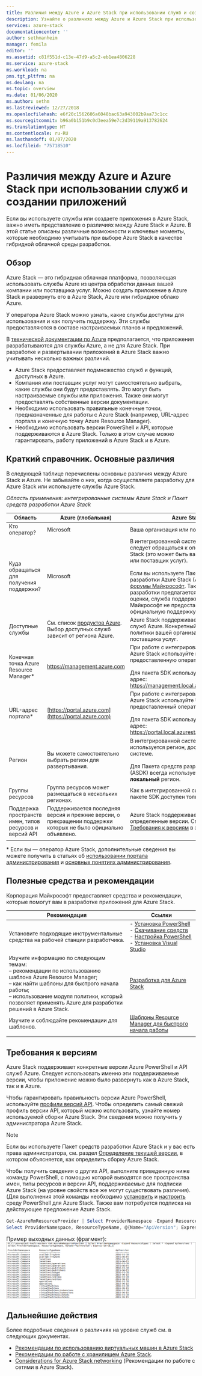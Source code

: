 ```yaml
---
title: Различия между Azure и Azure Stack при использовании служб и создании приложений | Документация Майкрософт
description: Узнайте о различиях между Azure и Azure Stack при использовании служб и создании приложений.
services: azure-stack
documentationcenter: ''
author: sethmanheim
manager: femila
editor: ''
ms.assetid: c81f551d-c13e-47d9-a5c2-eb1ea4806228
ms.service: azure-stack
ms.workload: na
pms.tgt_pltfrm: na
ms.devlang: na
ms.topic: overview
ms.date: 01/06/2020
ms.author: sethm
ms.lastreviewed: 12/27/2018
ms.openlocfilehash: e6f20c1562606a6048bac63a943002b9aa73c1cc
ms.sourcegitcommit: b96a0b151b9c0d3eea59e7c2d39119a913782624
ms.translationtype: HT
ms.contentlocale: ru-RU
ms.lasthandoff: 01/07/2020
ms.locfileid: "75718510"
---
```

# <a name="differences-between-azure-stack-and-azure-when-using-services-and-building-apps"></a>Различия между Azure и Azure Stack при использовании служб и создании приложений

Если вы используете службы или создаете приложения в Azure Stack, важно иметь представление о различиях между Azure Stack и Azure. В этой статье описаны различные возможности и ключевые моменты, которые необходимо учитывать при выборе Azure Stack в качестве гибридной облачной среды разработки.

## <a name="overview"></a>Обзор

Azure Stack ― это гибридная облачная платформа, позволяющая использовать службы Azure из центра обработки данных вашей компании или поставщика услуг. Можно создать приложение в Azure Stack и развернуть его в Azure Stack, Azure или гибридное облако Azure.

У оператора Azure Stack можно узнать, какие службы доступны для использования и как получить поддержку. Эти службы предоставляются в составе настраиваемых планов и предложений.

В [технической документации по Azure](/azure) предполагается, что приложения разрабатываются для службы Azure, а не для Azure Stack. При разработке и развертывании приложений в Azure Stack важно учитывать несколько важных различий.

* Azure Stack предоставляет подмножество служб и функций, доступных в Azure.
* Компания или поставщик услуг могут самостоятельно выбрать, какие службы они будут предоставлять. Это могут быть настраиваемые службы или приложения. Также они могут предоставлять собственные версии документации.
* Необходимо использовать правильные конечные точки, предназначенные для работы с Azure Stack (например, URL-адрес портала и конечную точку Azure Resource Manager).
* Необходимо использовать версии PowerShell и API, которые поддерживаются в Azure Stack. Только в этом случае можно гарантировать, работу приложений в Azure Stack и в Azure.

## <a name="cheat-sheet-high-level-differences"></a>Краткий справочник. Основные различия

В следующей таблице перечислены основные различия между Azure Stack и Azure. Не забывайте о них, когда осуществляете разработку для Azure Stack или используете службы Azure Stack.

*Область применения: интегрированные системы Azure Stack и Пакет средств разработки Azure Stack*

| Область | Azure (глобальная) | Azure Stack |
| -------- | ------------- | ----------|
| Кто оператор? | Microsoft | Ваша организация или поставщик услуг.|
| Куда обращаться для получения поддержки? | Microsoft | В интегрированной системе за поддержкой следует обращаться к оператору Azure Stack (это может быть ваша организация или поставщик услуг).<br><br>Если вы используете Пакет средств разработки Azure Stack (ASDK), посетите [форумы Майкрософт](https://social.msdn.microsoft.com/Forums/en-US/home?forum=AzureStack). Так как пакет разработки предлагается как среда для оценки, служба поддержки корпорации Майкрософт не предоставляет для него официальную поддержку.
| Доступные службы | См. список [продуктов Azure](https://azure.microsoft.com/services/?b=17.04b). Выбор доступных служб зависит от региона Azure. | Azure Stack поддерживает подмножество служб Azure. Конкретный набор зависит от политики вашей организации или поставщика услуг.
| Конечная точка Azure Resource Manager* | https://management.azure.com | При работе с интегрированной системой Azure Stack используйте конечную точку, предоставленную оператором Azure Stack.<br><br>Для пакета SDK используйте следующий адрес: https://management.local.azurestack.external.
| URL-адрес портала* | [https://portal.azure.com](https://portal.azure.com) | При работе с интегрированной системой Azure Stack используйте URL-адрес, предоставленный оператором Azure Stack.<br><br>Для пакета SDK используйте следующий адрес: https://portal.local.azurestack.external.
| Регион | Вы можете самостоятельно выбрать регион для развертывания. | В интегрированной системе Azure Stack используется регион, доступный в этой системе.<br><br>Для Пакета средств разработки Azure Stack (ASDK) всегда используется только **локальный** регион.
| Группы ресурсов | Группа ресурсов может размещаться в нескольких регионах. | Как в интегрированной системе, так и в пакете SDK доступен только один регион.
|Поддержка пространств имен, типов ресурсов и версий API | Поддерживается последняя версия и прежние версии, о прекращении поддержки которых не было официально объявлено. | Azure Stack поддерживает только определенные версии. См. также раздел [Требования к версиям](#version-requirements) в этой статье.
| | |

* Если вы — оператор Azure Stack, дополнительные сведения вы можете получить в статьях об [использовании портала администрирования](../operator/azure-stack-manage-portals.md) и [основных понятиях администрирования](../operator/azure-stack-manage-basics.md).

## <a name="helpful-tools-and-best-practices"></a>Полезные средства и рекомендации

Корпорация Майкрософт предоставляет средства и рекомендации, которые помогут вам в разработке приложений для Azure Stack.

| Рекомендация | Ссылки |
| -------- | ------------- |
| Установите подходящие инструментальные средства на рабочей станции разработчика. | - [Установка PowerShell](../operator/azure-stack-powershell-install.md)<br>- [Скачивание средств](../operator/azure-stack-powershell-download.md)<br>- [Настройка PowerShell](azure-stack-powershell-configure-user.md)<br>- [Установка Visual Studio](azure-stack-install-visual-studio.md)
| Изучите информацию по следующим темам:<br>– рекомендации по использованию шаблона Azure Resource Manager;<br>– как найти шаблоны для быстрого начала работы;<br>– использование модуля политики, который позволяет применять Azure для разработки решений в Azure Stack. | [Разработка для Azure Stack](azure-stack-developer.md) |
| Изучите и соблюдайте рекомендации для шаблонов. | [Шаблоны Resource Manager для быстрого начала работы](https://github.com/Azure/azure-quickstart-templates/blob/master/1-CONTRIBUTION-GUIDE/best-practices.md)
| | |

## <a name="version-requirements"></a>Требования к версиям

Azure Stack поддерживает конкретные версии Azure PowerShell и API служб Azure. Следует использовать именно эти поддерживаемые версии, чтобы приложение можно было развернуть как в Azure Stack, так и в Azure.

Чтобы гарантировать правильность версии Azure PowerShell, используйте [профили версий API](azure-stack-version-profiles.md). Чтобы определить самый свежий профиль версии API, который можно использовать, узнайте номер используемой сборки Azure Stack. Эти сведения можно получить у администратора Azure Stack.

> [!NOTE]
> Если вы используете Пакет средств разработки Azure Stack и у вас есть права администратора, см. раздел [Определение текущей версии](../operator/azure-stack-updates.md), в котором объясняется, как определить сборку Azure Stack.

Чтобы получить сведения о других API, выполните приведенную ниже команду PowerShell, с помощью которой выводятся все пространства имен, типы ресурсов и версии API, поддерживаемые для подписки Azure Stack (на уровне свойств все же могут существовать различия). (Для выполнения этой команды необходимо [установить](../operator/azure-stack-powershell-install.md) и [настроить](azure-stack-powershell-configure-user.md) среду PowerShell для Azure Stack. Также вам потребуется подписка на действующее предложение Azure Stack.

```powershell
Get-AzureRmResourceProvider | Select ProviderNamespace -Expand ResourceTypes | Select * -Expand ApiVersions | `
Select ProviderNamespace, ResourceTypeName, @{Name="ApiVersion"; Expression={$_}} 
```

Пример выходных данных (фрагмент): ![Пример выходных данных командлета Get-AzureRmResourceProvider](media/azure-stack-considerations/image1.png)

## <a name="next-steps"></a>Дальнейшие действия

Более подробные сведения о различиях на уровне служб см. в следующих документах.

* [Рекомендации по использованию виртуальных машин в Azure Stack](azure-stack-vm-considerations.md)
* [Рекомендации по работе с хранилищем Azure Stack](azure-stack-acs-differences.md).
* [Considerations for Azure Stack networking](azure-stack-network-differences.md) (Рекомендации по работе с сетями в Azure Stack).
